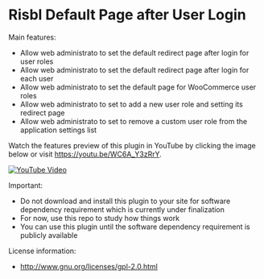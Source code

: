# Risbl Default Page after User Login

Main features:

- Allow web administrato to set the default redirect page after login for user roles  
- Allow web administrato to set the default redirect page after login for each user  
- Allow web administrato to set the default page for WooCommerce user roles  
- Allow web administrato to set to add a new user role and setting its redirect page  
- Allow web administrato to set to remove a custom user role from the application settings list

Watch the features preview of this plugin in YouTube by clicking the image below or visit https://youtu.be/WC6A_Y3zRrY.

[![YouTube Video](https://img.youtube.com/vi/WC6A_Y3zRrY/0.jpg)](https://www.youtube.com/watch?v=WC6A_Y3zRrY)

Important: 

* Do not download and install this plugin to your site for software dependency requirement which is currently under finalization
* For now, use this repo to study how things work
* You can use this plugin until the software dependency requirement is publicly available

License information:

* http://www.gnu.org/licenses/gpl-2.0.html

